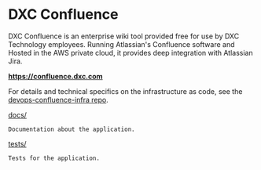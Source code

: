 # DXC Confluence

DXC Confluence is an enterprise wiki tool provided free for use by DXC Technology employees. Running Atlassian's Confluence software and Hosted in the AWS private cloud, it provides deep integration with Atlassian Jira.

**https://confluence.dxc.com**

For details and technical specifics on the infrastructure as code, see the [devops-confluence-infra repo](https://github.dxc.com/Platform-DXC/devops-confluence-infra/).

[docs/](docs/)

    Documentation about the application.

[tests/](tests/)

    Tests for the application.
